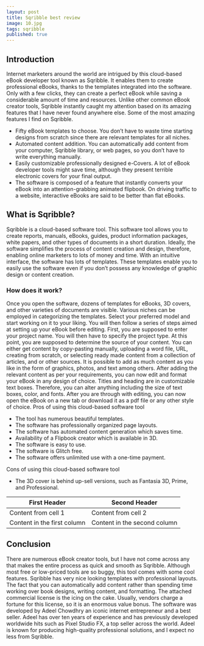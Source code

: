 ```yaml
---
layout: post
title: Sqribble best review
image: 10.jpg
tags: sqribble
published: true
---
```

## Introduction
Internet marketers around the world are intrigued by this cloud-based eBook developer tool known as
Sqribble. It enables them to create professional eBooks, thanks to the templates integrated into the software.
Only with a few clicks, they can create a perfect eBook while saving a considerable amount of time and
resources.
Unlike other common eBook creator tools, Sqribble instantly caught my attention based on its amazing
features that I have never found anywhere else.
Some of the most amazing features I find on Sqribble.
- Fifty eBook templates to choose. You don’t have to waste time starting designs from scratch since there are
relevant templates for all niches.
- Automated content addition. You can automatically add content from your computer, Sqribble library, or
web pages, so you don’t have to write everything manually.
- Easily customizable professionally designed e-Covers. A lot of eBook developer tools might save time,
although they present terrible electronic covers for your final output.
- The software is composed of a feature that instantly converts your eBook into an attention-grabbing
animated flipbook. On driving traffic to a website, interactive eBooks are said to be better than flat eBooks.

## What is Sqribble?
Sqribble is a cloud-based software tool. This software tool allows you to create reports, manuals, eBooks,
guides, product information packages, white papers, and other types of documents in a short duration.
Ideally, the software simplifies the process of content creation and design, therefore, enabling online
marketers to lots of money and time.
With an intuitive interface, the software has lots of templates. These templates enable you to easily use the
software even if you don’t possess any knowledge of graphic design or content creation.

### How does it work?
Once you open the software, dozens of templates for eBooks, 3D covers, and other varieties of documents
are visible.
Various niches can be employed in categorizing the templates. Select your preferred model and start
working on it to your liking. You will then follow a series of steps aimed at setting up your eBook before
editing.
First, you are supposed to enter your project name. You will then have to specify the project type. At this
point, you are supposed to determine the source of your content.
You can either get content by copy-pasting manually, uploading a word file, URL, creating from scratch, or
selecting ready made content from a collection of articles, and or other sources. 
It is possible to add as much content as you like in the form of graphics, photos, and text among others.
After adding the relevant content as per your requirements, you can now edit and format your eBook in any
design of choice. Titles and heading are in customizable text boxes. Therefore, you can alter anything
including the size of text boxes, color, and fonts.
After you are through with editing, you can now open the eBook on a new tab or download it as a pdf file or
any other style of choice.
Pros of using this cloud-based software tool
- The tool has numerous beautiful templates.
- The software has professionally organized page layouts.
- The software has automated content generation which saves time.
- Availability of a Flipbook creator which is available in 3D.
- The software is easy to use.
- The software is Glitch free.
- The software offers unlimited use with a one-time payment.

Cons of using this cloud-based software tool
- The 3D cover is behind up-sell versions, such as Fantasia 3D, Prime, and Professional.

First Header | Second Header
------------ | -------------
Content from cell 1 | Content from cell 2
Content in the first column | Content in the second column

## Conclusion
There are numerous eBook creator tools, but I have not come across any that makes the entire process as
quick and smooth as Sqribble. Although most free or low-priced tools are so buggy, this tool comes with
some cool features.
Sqribble has very nice looking templates with professional layouts. The fact that you can automatically add
content rather than spending time working over book designs, writing content, and formatting.
The attached commercial license is the icing on the cake. Usually, vendors charge a fortune for this license,
so it is an enormous value bonus.
The software was developed by Adeel Chowdhry an iconic internet entrepreneur and a best seller. Adeel has
over ten years of experience and has previously developed worldwide hits such as Pixel Studio FX, a top
seller across the world. Adeel is known for producing high-quality professional solutions, and I expect no
less from Sqribble. 

